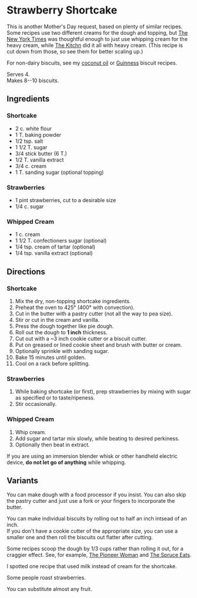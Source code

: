 # Strawberry Shortcake

This is another Mother's Day request, based on plenty of similar recipes.  Some recipes use two different creams for the dough and topping, but [The New York Times](https://cooking.nytimes.com/recipes/11823-strawberry-shortcake) was thoughtful enough to just use whipping cream for the heavy cream, while [The Kitchn](https://www.thekitchn.com/summer-recipe-oldfashioned-str-150927) did it all with heavy cream.  (This recipe is cut down from those, so see them for better scaling up.)

For non-dairy biscuits, see my [coconut oil](../quick-bread/coconutOilBiscuits.md) or [Guinness](../quick-bread/guinnessBiscuits.md) biscuit recipes.

Serves 4.   
Makes 8--10 biscuits.

## Ingredients

### Shortcake

* 2 c. white flour
* 1 T. baking powder
* 1/2 tsp. salt
* 1 1/2 T. sugar
* 3/4 stick butter (6 T.)
* 1/2 T. vanilla extract
* 3/4 c. cream
* 1 T. sanding sugar (optional topping)

### Strawberries

* 1 pint strawberries, cut to a desirable size
* 1/4 c. sugar 

### Whipped Cream

* 1 c. cream
* 1 1/2 T. confectioners sugar (optional)
* 1/4 tsp. cream of tartar (optional)
* 1/4 tsp. vanilla extract (optional)

## Directions

### Shortcake

1. Mix the dry, non-topping shortcake ingredients.
1. Preheat the oven to 425° (400° with convection).
2. Cut in the butter with a pastry cutter (not all the way to pea size).
3. Stir or cut in the cream and vanilla.
4. Press the dough together like pie dough.
5. Roll out the dough to **1 inch** thickness.
6. Cut out with a ~3 inch cookie cutter or a biscuit cutter.
7. Put on greased or lined cookie sheet and brush with butter or cream.
8. Optionally sprinkle with sanding sugar.
9. Bake 15 minutes until golden.
10. Cool on a rack before splitting.

### Strawberries

1. While baking shortcake (or first), prep strawberries by mixing with sugar as specified or to taste/ripeness.
2. Stir occasionally.

### Whipped Cream

1. Whip cream.  
2. Add sugar and tartar mix slowly, while beating to desired perkiness.  
3. Optionally then beat in extract.

If you are using an immersion blender whisk or other handheld electric device, **do not let go of anything** while whipping.

## Variants

You can make dough with a food processor if you insist.  You can also skip the pastry cutter and just use a fork or your fingers to incorporate the butter.

You can make individual biscuits by rolling out to half an inch intsead of an inch.  
If you don't have a cookie cutter of the appropriate size, you can use a smaller one and then roll the biscuits out flatter after cutting.

Some recipes scoop the dough by 1/3 cups rather than rolling it out, for a craggier effect.  See, for example, [The Pioneer Woman](https://www.thepioneerwoman.com/food-cooking/recipes/a39026449/strawberry-shortcake-recipe/) and [The Spruce Eats](https://www.thespruceeats.com/our-best-strawberry-shortcake-recipe-7482908).  

I spotted one recipe that used milk instead of cream for the shortcake.

Some people roast strawberries.  

You can substitute almost any fruit.
